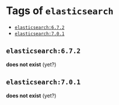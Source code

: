 <!-- THIS FILE IS GENERATED VIA './update-remote.sh' -->

# Tags of `elasticsearch`

-	[`elasticsearch:6.7.2`](#elasticsearch672)
-	[`elasticsearch:7.0.1`](#elasticsearch701)

## `elasticsearch:6.7.2`

**does not exist** (yet?)

## `elasticsearch:7.0.1`

**does not exist** (yet?)
